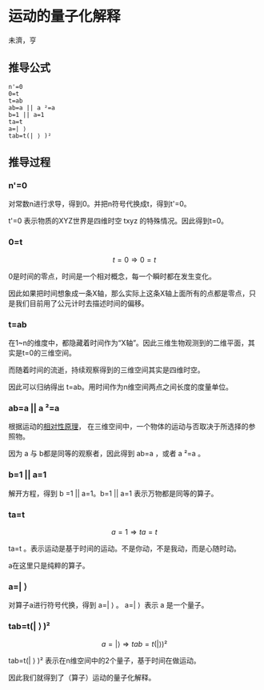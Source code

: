 # 运动的量子化解释

未濟，亨

## 推导公式

```
n'=0
0=t
t=ab
ab=a || a ²=a
b=1 || a=1
ta=t
a=| ⟩ ​​​
tab=t(| ⟩ )²
```

## 推导过程

### n'=0

对常数n进行求导，得到0。并把n符号代换成t，得到t'=0。

t'=0 表示物质的XYZ世界是四维时空 txyz 的特殊情况。因此得到t=0。

### 0=t

$$
t=0 \Rightarrow 0=t
$$

0是时间的零点，时间是一个相对概念，每一个瞬时都在发生变化。

因此如果把时间想象成一条X轴，那么实际上这条X轴上面所有的点都是零点，只是我们目前用了公元计时去描述时间的偏移。

### t=ab

在1~n的维度中，都隐藏着时间作为“X轴”。因此三维生物观测到的二维平面，其实是t=0的三维空间。

而随着时间的流逝，持续观察得到的三维空间其实是四维时空。

因此可以归纳得出 t=ab。用时间作为n维空间两点之间长度的度量单位。

### ab=a || a ²=a

根据运动的[相对性原理](https://zh.wikipedia.org/zh-cn/%E7%9B%B8%E5%AF%B9%E6%80%A7%E5%8E%9F%E7%90%86)，
在三维空间中，一个物体的运动与否取决于所选择的参照物。

因为 a 与 b都是同等的观察者，因此得到 ab=a ，或者 a ²=a 。

### b=1 || a=1

解开方程，得到 b =1 || a=1。b=1 || a=1 表示万物都是同等的算子。

### ta=t

$$
a=1 \Rightarrow ta=t
$$

ta=t 。表示运动是基于时间的运动。不是你动，不是我动，而是心随时动。

a在这里只是纯粹的算子。

### a=| ⟩ ​​​

对算子a进行符号代换，得到 a=| ⟩ ​​​。 a=| ⟩ ​​ 表示 a 是一个量子。

### tab=t(| ⟩ )²

$$
a=| ⟩ ​​​ \Rightarrow tab=t(| ⟩ )²
$$

tab=t(| ⟩ )² 表示在n维空间中的2个量子，基于时间在做运动。

因此我们就得到了（算子）运动的量子化解释。

